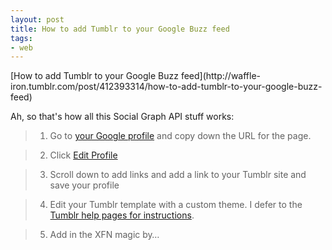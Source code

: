 ```yaml
---
layout: post
title: How to add Tumblr to your Google Buzz feed
tags:
- web
---
```

[How to add Tumblr to your Google Buzz feed](http://waffle-
iron.tumblr.com/post/412393314/how-to-add-tumblr-to-your-google-buzz-feed)

Ah, so that's how all this Social Graph API stuff works:

>   1. Go to [your Google profile](http://www.google.com/profiles/me) and copy
down the URL for the page.

>   2. Click [Edit Profile](http://www.google.com/profiles/me/editprofile)

>   3. Scroll down to add links and add a link to your Tumblr site and save
your profile

>   4. Edit your Tumblr template with a custom theme. I defer to the [Tumblr
help pages for instructions](http://www.tumblr.com/docs/en/custom_themes).

>   5. Add in the XFN magic by…

